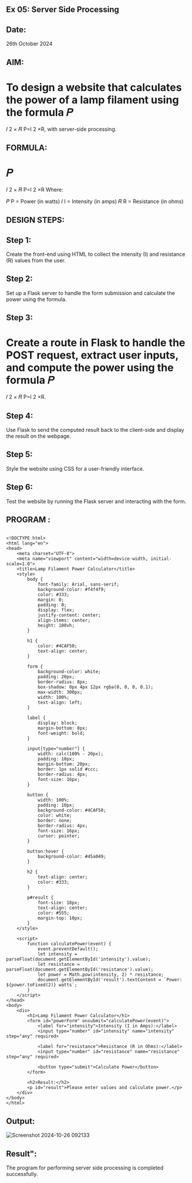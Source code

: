 
## Ex 05: Server Side Processing


## Date:
26th October 2024

## AIM:
To design a website that calculates the power of a lamp filament using the formula 
𝑃
=
𝐼
2
×
𝑅
P=I 
2
 ×R, with server-side processing.

## FORMULA:
𝑃
=
𝐼
2
×
𝑅
P=I 
2
 ×R
Where:

𝑃
P = Power (in watts)
𝐼
I = Intensity (in amps)
𝑅
R = Resistance (in ohms)
## DESIGN STEPS:
## Step 1:
Create the front-end using HTML to collect the intensity (I) and resistance (R) values from the user.

## Step 2:
Set up a Flask server to handle the form submission and calculate the power using the formula.

## Step 3:
Create a route in Flask to handle the POST request, extract user inputs, and compute the power using the formula 
𝑃
=
𝐼
2
×
𝑅
P=I 
2
 ×R.

## Step 4:
Use Flask to send the computed result back to the client-side and display the result on the webpage.

## Step 5:
Style the website using CSS for a user-friendly interface.

## Step 6:
Test the website by running the Flask server and interacting with the form.

## PROGRAM :
```

<!DOCTYPE html>
<html lang="en">
<head>
    <meta charset="UTF-8">
    <meta name="viewport" content="width=device-width, initial-scale=1.0">
    <title>Lamp Filament Power Calculator</title>
    <style>
        body {
            font-family: Arial, sans-serif;
            background-color: #f4f4f9;
            color: #333;
            margin: 0;
            padding: 0;
            display: flex;
            justify-content: center;
            align-items: center;
            height: 100vh;
        }

        h1 {
            color: #4CAF50;
            text-align: center;
        }

        form {
            background-color: white;
            padding: 20px;
            border-radius: 8px;
            box-shadow: 0px 4px 12px rgba(0, 0, 0, 0.1);
            max-width: 300px;
            width: 100%;
            text-align: left;
        }

        label {
            display: block;
            margin-bottom: 8px;
            font-weight: bold;
        }

        input[type="number"] {
            width: calc(100% - 20px);
            padding: 10px;
            margin-bottom: 20px;
            border: 1px solid #ccc;
            border-radius: 4px;
            font-size: 16px;
        }

        button {
            width: 100%;
            padding: 10px;
            background-color: #4CAF50;
            color: white;
            border: none;
            border-radius: 4px;
            font-size: 16px;
            cursor: pointer;
        }

        button:hover {
            background-color: #45a049;
        }

        h2 {
            text-align: center;
            color: #333;
        }

        p#result {
            font-size: 18px;
            text-align: center;
            color: #555;
            margin-top: 10px;
        }
    </style>

    <script>
        function calculatePower(event) {
            event.preventDefault(); 
            let intensity = parseFloat(document.getElementById('intensity').value);
            let resistance = parseFloat(document.getElementById('resistance').value);
            let power = Math.pow(intensity, 2) * resistance;
            document.getElementById('result').textContent = `Power: ${power.toFixed(2)} watts`;
        }
    </script>
</head>
<body>
    <div>
        <h1>Lamp Filament Power Calculator</h1>
        <form id="powerForm" onsubmit="calculatePower(event)">
            <label for="intensity">Intensity (I in Amps):</label>
            <input type="number" id="intensity" name="intensity" step="any" required>

            <label for="resistance">Resistance (R in Ohms):</label>
            <input type="number" id="resistance" name="resistance" step="any" required>

            <button type="submit">Calculate Power</button>
        </form>

        <h2>Result:</h2>
        <p id="result">Please enter values and calculate power.</p>
    </div>
</body>
</html>
```
## Output:

![Screenshot 2024-10-26 092133](https://github.com/user-attachments/assets/efa00670-b50a-4112-b2a5-d189489b41a9)

## Result":

The program for performing server side processing is completed successfully.

